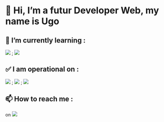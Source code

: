 # 👋 Hi, I’m a futur Developer Web, my name is **Ugo** 

## 🌱 I’m currently learning : 
<img src="{https://img.shields.io/badge/React-20232A?style=for-the-badge&logo=react&logoColor=61DAFB}" /> ; <img src="{https://img.shields.io/badge/Vue.js-35495E?style=for-the-badge&logo=vuedotjs&logoColor=4FC08D}" />
## ✅ I am operational on : 
<img src="{https://img.shields.io/badge/HTML5-E34F26?style=for-the-badge&logo=html5&logoColor=white}" /> ; <img src="{https://img.shields.io/badge/CSS3-1572B6?style=for-the-badge&logo=css3&logoColor=white}" /> ; <img src="{https://img.shields.io/badge/JavaScript-323330?style=for-the-badge&logo=javascript&logoColor=F7DF1E}" />
  
## 📫 How to reach me :
on <img src="{-https://img.shields.io/badge/Discord-5865F2?style=for-the-badge&logo=discord&logoColor=white}" />

<!---
Ugz31/Ugz31 is a ✨ special ✨ repository because its `README.md` (this file) appears on your GitHub profile.
You can click the Preview link to take a look at your changes.
--->
